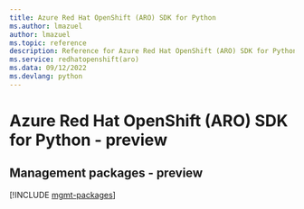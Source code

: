 ```yaml
---
title: Azure Red Hat OpenShift (ARO) SDK for Python
ms.author: lmazuel
author: lmazuel
ms.topic: reference
description: Reference for Azure Red Hat OpenShift (ARO) SDK for Python
ms.service: redhatopenshift(aro)
ms.data: 09/12/2022
ms.devlang: python
---
```

# Azure Red Hat OpenShift (ARO) SDK for Python - preview

## Management packages - preview
[!INCLUDE [mgmt-packages](red-hat-openshift-(aro)-mgmt-index.md)]